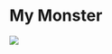 <!--
id: 8994
link: http://tumblr.atmos.org/post/8994/my-monster
slug: my-monster
date: Tue Feb 27 2007 09:19:40 GMT-0800 (PST)
publish: 2007-02-027
tags: 
title: My Monster
-->


My Monster
==========

[![](http://farm1.static.flickr.com/163/342828132_bbe519e683_m.jpg)](http://www.flickr.com/photos/atmos/342828132/in/set-72157594425531384/)

